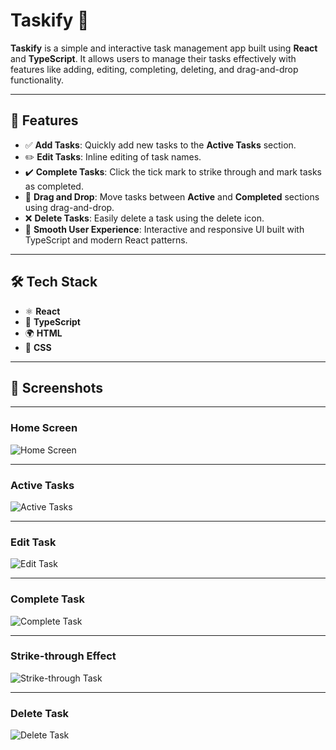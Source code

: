 # Taskify 📝

**Taskify** is a simple and interactive task management app built using **React** and **TypeScript**. It allows users to manage their tasks effectively with features like adding, editing, completing, deleting, and drag-and-drop functionality.

---

## 🚀 Features

- ✅ **Add Tasks**: Quickly add new tasks to the **Active Tasks** section.
- ✏️ **Edit Tasks**: Inline editing of task names.
- ✔️ **Complete Tasks**: Click the tick mark to strike through and mark tasks as completed.
- 🔁 **Drag and Drop**: Move tasks between **Active** and **Completed** sections using drag-and-drop.
- ❌ **Delete Tasks**: Easily delete a task using the delete icon.
- 🎯 **Smooth User Experience**: Interactive and responsive UI built with TypeScript and modern React patterns.

---

## 🛠️ Tech Stack

- ⚛️ **React** 
- 🔷 **TypeScript** 
- 🌍 **HTML** 
- 🎨 **CSS** 


---

## 📸 Screenshots
---
### Home Screen

![Home Screen](screenshots/home-screen.png)

---

### Active Tasks

![Active Tasks](screenshots/active-task.png)

---

### Edit Task

![Edit Task](screenshots/edit-task.png)

---

### Complete Task

![Complete Task](screenshots/complete-task.png)

---

### Strike-through Effect

![Strike-through Task](screenshots/strike-through-task.png)

---

### Delete Task
![Delete Task](screenshots/delete-task.png)
